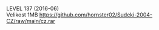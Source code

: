 LEVEL 137 (2016-06)
<br/>
Velikost 1MB https://github.com/hornster02/Sudeki-2004-CZ/raw/main/cz.rar
